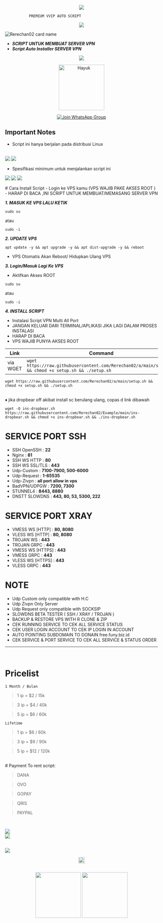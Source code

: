 <p align="center"> 
   <img src="https://user-images.githubusercontent.com/76937659/153705486-44e6c1b2-74fa-4d44-be1c-36c8fdb83331.gif"/> 
 </p> 
  
  
               PREMIUM VVIP AUTO SCRIPT 
  
 <p align="center"> 
   <img src="https://user-images.githubusercontent.com/76937659/153705486-44e6c1b2-74fa-4d44-be1c-36c8fdb83331.gif"/> 
 </p>

![Rerechan02 card name](https://cardivo.vercel.app/api?name=Rerechan02&description=Hi,%20everyone!%20and%20Nice%20to%20meet%20you%20%F0%9F%91%8B&image=https://github.com/Rerechan02/scvpn2/raw/main/r.png?v=4&backgroundColor=%23ecf0f1&telegram=/&github=Rerechan02&pattern=leaf&colorPattern=%23eaeaea)


- ***SCRIPT UNTUK MEMBUAT SERVER VPN***
- ***Script Auto Installer SERVER VPN***

<p align="center"> 
 <img src="https://readme-typing-svg.herokuapp.com?color=%2336BCF7&center=true&vCenter=true&lines=Rerechan02" /> 
 </p>

<p align='center'><a href="https://api.daily.dev/get?r=fisabiliyusri"><img src="https://telegra.ph/file/0cd2f21fc503b748258c8.png" width="150" alt="Hayuk"/></a></p>

<div align="center">
 
[![Join WhatsApp Group](https://img.shields.io/badge/Join-WhatsApp%20Group-bl.svg?logo=WhatsApp)](https://chat.whatsapp.com/LlJmbvSQ2DsHTA1EccNGoO)
 
</div>

## Important Notes
- Script ini hanya berjalan pada distribusi Linux
<br>
<img src="https://img.shields.io/static/v1?style=flat&logo=ubuntu&label=Ubuntu%2020&message=Lts&color=red"> <img src="https://img.shields.io/static/v1?style=flat&logo=debian&label=Debian%2010&message=Buster&color=purple">

- Spesifikasi minimum untuk menjalankan script ini

<img src="https://img.shields.io/badge/1core-vCPU-lightgrey"> <img src="https://img.shields.io/badge/1GB-RAM-lightgrey"> <img src="https://img.shields.io/badge/10GB-Storage-lightgrey">
<br>
<p align="center">
</p>
# Cara Install Script
- Login ke VPS kamu (VPS WAJIB PAKE AKSES ROOT )
- HARAP DI BACA ,INI SCRIPT UNTUK MEMBUAT/MEMASANG SERVER VPN

***1. MASUK KE VPS LALU KETIK***
```
sudo su
```
atau
```
sudo -i
```

***2. UPDATE VPS***

```
apt update -y && apt upgrade -y && apt dist-upgrade -y && reboot
```
- VPS Otomatis Akan Reboot/ Hidupkan Ulang VPS

***3. Login/Masuk Lagi Ke VPS***
- Aktifkan Akses ROOT
```
sudo su
```
atau
```
sudo -i
```
***4. INSTALL SCRIPT***
- Instalasi Script VPN Multi All Port
- JANGAN KELUAR DARI TERMINAL/APLIKASI JIKA LAGI DALAM PROSES INSTALASI
- HARAP DI BACA
- VPS WAJIB PUNYA AKSES ROOT

|        Link         |  Command  | 
 |---------------------|-------------------| 
 | via WGET | `wget https://raw.githubusercontent.com/Rerechan02/a/main/setup.sh && chmod +x setup.sh && ./setup.sh` | 
 

```
wget https://raw.githubusercontent.com/Rerechan02/a/main/setup.sh && chmod +x setup.sh && ./setup.sh
```
<br>
♦️ jika dropbear off akibat  install sc berulang ulang, copas d link dibawah 
 <pre><code>wget -O ins-dropbear.sh https://raw.githubusercontent.com/Rerechan02/Example/main/ins-dropbear.sh && chmod +x ins-dropbear.sh && ./ins-dropbear.sh</code></pre>

# SERVICE PORT SSH
- SSH OpenSSH      : **22**
- Nginx            : **81**
- SSH WS HTTP      : **80**
- SSH WS SSL/TLS   : **443**
- Udp-Custom       : **7100-7900, 500-6000**
- Udp-Request      : **1-65535**
- Udp-Zivpn        : **all port allow in vps**
- BadVPN/UDPGW     : **7200, 7300**
- STUNNEL4         : **8443, 8880**
- DNSTT SLOWDNS    : **443, 80, 53, 5300, 222**

# SERVICE PORT XRAY
- VMESS WS [HTTP]  : **80, 8080**
- VLESS WS [HTTP]  : **80, 8080**
- TROJAN WS        : **443**
- TROJAN GRPC      : **443**
- VMESS WS [HTTPS] : **443**
- VMESS GRPC       : **443**
- VLESS WS [HTTPS] : **443**
- VLESS GRPC       : **443**

# NOTE
- Udp Custom only compatible with H.C
- Udp Zivpn Only Server
- Udp Request only compatible with SOCKSIP
- SLOWDNS BETA TESTER ( SSH / XRAY / TROJAN )
- BACKUP & RESTORE VPS WITH R CLONE & ZIP
- CEK RUNNING SERVICE TO CEK ALL SERVICE STATUS
- CEK USER LOGIN ACCOUNT TO CEK IP LOGIN IN ACCOUNT
- AUTO POINTING SUBDOMAIN TO DONAIN free.funy.biz.id
- CEK SERVICE & PORT SERVICE TO CEK ALL SERVICE & STATUS ORDER
---
 <br>

# Pricelist 
 ```1 Month / Bulan``` 
 > 1 ip = $2 / 15k 
  
 > 3 ip = $4 / 40k 
  
 > 5 ip = $6 / 60k 
  
 ```Lifetime``` 
 > 1 ip = $6 / 60k 
  
 > 3 ip = $9 / 90k 
  
 > 5 ip = $12 / 120k
<br>
# Payment To rent script:
 
 > DANA 
  
 > OVO

 > GOPAY
  
 > QRIS

 > PAYPAL
<br>
<p>
<a href="https://t.me/Rerechan02" target=”_blank”><img src="https://img.shields.io/static/v1?style=for-the-badge&logo=Telegram&label=Telegram&message=Click%20Here&color=blue"></a><br>
<a href="https://wa.me/6283120684925" target=”_blank”><img src="https://img.shields.io/static/v1?style=for-the-badge&logo=WhatsApp&label=WhatsApp&message=click%20here&color=green"></a><br>
 </p> 
<br>

<img src="https://telegra.ph/file/5ea099c50949711920149.jpg"/>
<div align="center">
 <p>
</details>

<p align="center"> 
 <img height=21 src="https://komarev.com/ghpvc/?username=Rerechan02"> 
 </p> 
 <div height='45' align="center"> 
 </div> 
 <h2 align="center"> 
 <img height=150 src="https://github-readme-stats.vercel.app/api/top-langs/?username=Rerechan02&layout=compact&theme=dark"> 
 <img height=150 src="https://github-readme-stats.vercel.app/api?username=Rerechan02&count_private=true&show_icons=true&theme=dark"> 